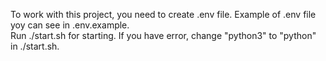 To work with this project, you need to create .env file. Example of .env file yoy can see in .env.example.  <br />
Run ./start.sh for starting. If you have error, change "python3" to "python" in ./start.sh.
